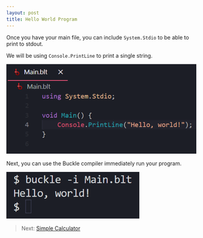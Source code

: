 ```yaml
---
layout: post
title: Hello World Program
---
```


Once you have your main file, you can include `System.Stdio` to be able to print to stdout.

We will be using `Console.PrintLine` to print a single string.

<img src="../assets/screenshots/helloworld.png" alt="belte" width="500" />

Next, you can use the Buckle compiler immediately run your program.

<img src="../assets/screenshots/run_helloworld.png" alt="belte" width="350" />

> Next: [Simple Calculator](Calculator.md)
